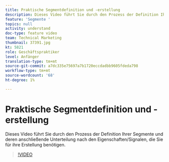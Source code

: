 ```yaml
---
title: Praktische Segmentdefinition und -erstellung
description: Dieses Video führt Sie durch den Prozess der Definition Ihrer Segmente und deren anschließende Unterteilung nach den Eigenschaften/Signalen, die Sie für ihre Erstellung benötigen.
feature: 'Segmente '
topics: null
activity: understand
doc-type: feature video
team: Technical Marketing
thumbnail: 37391.jpg
kt: 5821
role: Geschäftspraktiker
level: Anfänger
translation-type: tm+mt
source-git-commit: a7dc335e75697a7b1720eccdadbb9605fdeda798
workflow-type: tm+mt
source-wordcount: '68'
ht-degree: 1%

---
```



# Praktische Segmentdefinition und -erstellung

Dieses Video führt Sie durch den Prozess der Definition Ihrer Segmente und deren anschließende Unterteilung nach den Eigenschaften/Signalen, die Sie für ihre Erstellung benötigen.

>[!VIDEO](https://video.tv.adobe.com/v/37391/?quality=12&learn=on)

